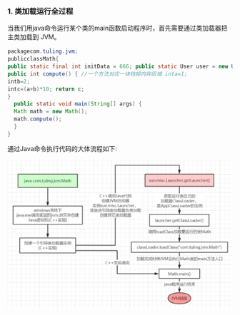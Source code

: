 ### 1. 类加载运行全过程 

当我们用java命令运行某个类的main函数启动程序时，首先需要通过类加载器把主类加载到 JVM。

```java
packagecom.tuling.jvm;
publicclassMath{
public static final int initData = 666; public static User user = new User();
public int compute() { //一个方法对应一块栈帧内存区域 inta=1;
intb=2;
intc=(a+b)*10; return c;
}
  public static void main(String[] args) {
  Math math = new Math();
  math.compute();
  }
}
```

通过Java命令执行代码的大体流程如下:

![image-20210512214405462](01-JVM.assets/image-20210512214405462.png)

